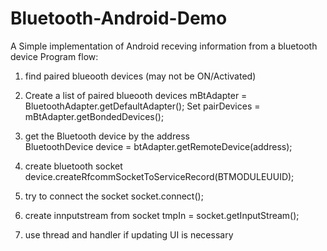# Bluetooth-Android-Demo
A Simple implementation of Android receving information from a bluetooth device
Program flow:
1. find paired blueooth devices (may not be ON/Activated)
2. Create a list of paired blueooth devices
mBtAdapter = BluetoothAdapter.getDefaultAdapter();
Set<BluetoothDevice> pairDevices = mBtAdapter.getBondedDevices();

3. get the Bluetooth device by the address  
BluetoothDevice device = btAdapter.getRemoteDevice(address);

4. create bluetooth socket
device.createRfcommSocketToServiceRecord(BTMODULEUUID);

5. try to connect the socket
socket.connect();

6. create innputstream from socket
tmpIn = socket.getInputStream();

7. use thread and handler if updating UI is necessary

